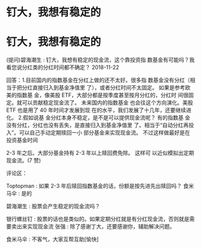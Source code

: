 # 钉大，我想有稳定的

# 钉大，我想有稳定的

(提问)碧海潮生 : 钉大，我想有稳定的现金流，这个靠投资指 数基金有可能吗？我看您说分红类的分红时间都不确定？ 2018-11-22

回答：1.目前国内的指数基金在分红上做的还不太好。很多指 数基金没有分红（相当于把分红直接归入到基金净值里 了），或者分红时间不太固定。 如果是参考欧美的指数基 金，像美股 ETF，大部分都是按季度甚至按月分红的，分红时 间很固定。就可以贡献稳定现金流了。 未来国内的指数基金 也会往这个方向演化。美股 ETF 也是用了 40 年时间才发展到现 在的水平，我们发展了十几年，还要继续进化。 2.假如说基 金分红本身不稳定，是不是可以提供现金流呢？ 有的指数基 金没有分红，分红也没有丢失，是直接归入到基金净值里 了。相当于“自动分红再投入”。可以自己手动定期赎回一小 部分基金来实现现金流。 不过这样做最好是在投资基金时间

2-3 年之后。大部分基金持有 2-3 年以上赎回费免除。 这样可 以近似模拟出定期现金流。(7 赞)

评论区：

Toptopman : 如果 2-3 年后赎回指数基金的话，份额是按先进先出赎回吗？ 食米马伞 : 是的

碧海潮生 : 股票会产生稳定的现金流吗？

银行螺丝钉 : 股票的话也是类似的。如果定期分红就是有分红现金流，否则就是需要卖出来实现现金流 张强 : 除了感谢丁大，还要感谢你，辅助解决问题。

食米马伞 : 不客气，大家互帮互助[愉快]